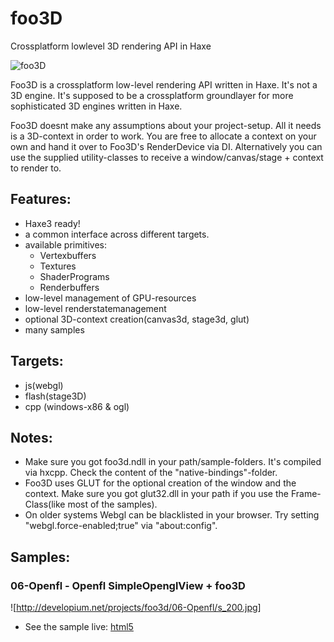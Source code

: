 foo3D
=====

Crossplatform lowlevel 3D rendering API in Haxe

![foo3D](http://developium.net/pics/w00t3.jpg)

Foo3D is a crossplatform low-level rendering API written in Haxe. It's not a 3D engine. It's supposed to be a crossplatform groundlayer for more sophisticated 3D engines written in Haxe.

Foo3D doesnt make any assumptions about your project-setup. All it needs is a 3D-context in order to work. You are free to allocate a context on your own and hand it over to Foo3D's RenderDevice via DI. Alternatively you can use the supplied utility-classes to receive a window/canvas/stage + context to render to.

## Features:
* Haxe3 ready!
* a common interface across different targets.
* available primitives:
  * Vertexbuffers
  * Textures
  * ShaderPrograms
  * Renderbuffers
* low-level management of GPU-resources
* low-level renderstatemanagement
* optional 3D-context creation(canvas3d, stage3d, glut)
* many samples

## Targets:
* js(webgl)
* flash(stage3D)
* cpp (windows-x86 & ogl)

## Notes:
* Make sure you got foo3d.ndll in your path/sample-folders. It's compiled via hxcpp. Check the content of the "native-bindings"-folder.
* Foo3D uses GLUT for the optional creation of the window and the context. Make sure you got glut32.dll in your path if you use the Frame-Class(like most of the samples).
* On older systems Webgl can be blacklisted in your browser. Try setting "webgl.force-enabled;true" via "about:config".

## Samples:

### 06-Openfl - Openfl SimpleOpenglView + foo3D
![http://developium.net/projects/foo3d/06-Openfl/s_200.jpg]
* See the sample live: [html5](http://developium.net/projects/foo3d/05-Glow/js)